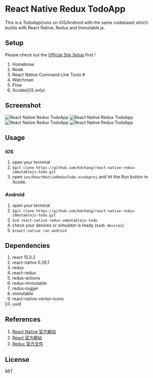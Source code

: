 # React Native Redux TodoApp
This is a TodoApp(runs on iOS/Android with the same codebase) which builds with React Native, Redux and Immutable.js. 

## Setup
Please check out the [Official Site Setup](https://facebook.github.io/react-native/docs/getting-started.html) first ! 

1. Homebrew
2. Node
3. React Native Command Line Tools #
4. Watchman
5. Flow
6. Xcode(iOS only)

## Screenshot
![React Native Redux TodoApp](./docs/img/screen-shot-1.png)
![React Native Redux TodoApp](./docs/img/screen-shot-2.png)
![React Native Redux TodoApp](./docs/img/screen-shot-3.png)
![React Native Redux TodoApp](./docs/img/screen-shot-4.png)

## Usage 
### iOS
1. open your terminal
2. `$git clone https://github.com/kdchang/react-native-redux-immutablejs-todo.git`
3. open `ios/ReactNativeReduxTodo.xcodeproj` and hit the Run button in Xcode.

### Android
1. open your terminal
2. `$git clone https://github.com/kdchang/react-native-redux-immutablejs-todo.git`
3. `$cd react-native-redux-immutablejs-todo`
4. check your devices or simulator is ready (`$adb devices`)
5. `$react-native run-android`	

## Dependencies
1. react 15.0.2
2. react-native 0.26.1
3. redux
4. react-redux
5. redux-actions
6. redux-immutable
7. redux-logger
8. immutable 
9. react-native-vector-icons
10. uuid

## References
1. [React Native 官方網站](https://facebook.github.io/react-native/)
2. [React 官方網站](https://facebook.github.io/react/)
3. [Redux 官方文件](http://redux.js.org/index.html)

## License
MIT